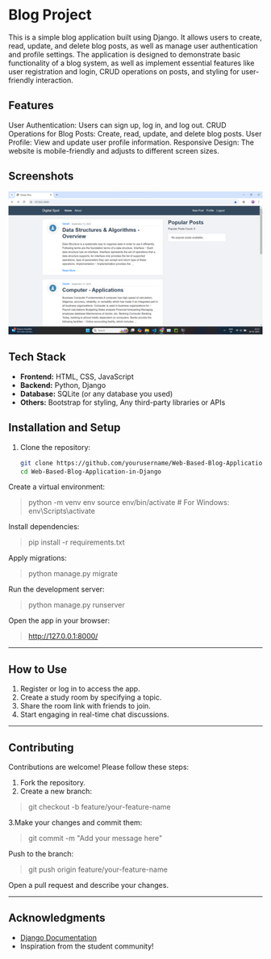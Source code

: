 # Blog Project
This is a simple blog application built using Django. It allows users to create, read, update, and delete blog posts, as well as manage user authentication and profile settings. The application is designed to demonstrate basic functionality of a blog system, as well as implement essential features like user registration and login, CRUD operations on posts, and styling for user-friendly interaction.
## Features
User Authentication: Users can sign up, log in, and log out.
CRUD Operations for Blog Posts: Create, read, update, and delete blog posts.
User Profile: View and update user profile information.
Responsive Design: The website is mobile-friendly and adjusts to different screen sizes.
## Screenshots
![Homepage](django_project/blog/templates/blog/home.png)

## Tech Stack
- **Frontend:** HTML, CSS, JavaScript
- **Backend:** Python, Django
- **Database:** SQLite (or any database you used)
- **Others:** Bootstrap for styling, Any third-party libraries or APIs

## Installation and Setup

1. Clone the repository:
   ```bash
   git clone https://github.com/yourusername/Web-Based-Blog-Application-in-Django-.git
   cd Web-Based-Blog-Application-in-Django
   
Create a virtual environment:
>python -m venv env
source env/bin/activate  # For Windows: env\Scripts\activate

Install dependencies:
>pip install -r requirements.txt

Apply migrations:
>python manage.py migrate

Run the development server:
> python manage.py runserver

Open the app in your browser:
> http://127.0.0.1:8000/


---

## How to Use
1. Register or log in to access the app.
2. Create a study room by specifying a topic.
3. Share the room link with friends to join.
4. Start engaging in real-time chat discussions.


---

## Contributing
Contributions are welcome! Please follow these steps:

1. Fork the repository.
2. Create a new branch:
>git checkout -b feature/your-feature-name

3.Make your changes and commit them:
>git commit -m "Add your message here"

Push to the branch:
>git push origin feature/your-feature-name

Open a pull request and describe your changes.

---
## Acknowledgments
- [Django Documentation](https://docs.djangoproject.com/)
- Inspiration from the student community!

